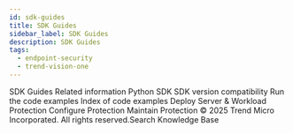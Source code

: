 ```yaml
---
id: sdk-guides
title: SDK Guides
sidebar_label: SDK Guides
description: SDK Guides
tags:
  - endpoint-security
  - trend-vision-one
---
```


 SDK Guides Related information Python SDK SDK version compatibility Run the code examples Index of code examples Deploy Server & Workload Protection Configure Protection Maintain Protection © 2025 Trend Micro Incorporated. All rights reserved.Search Knowledge Base